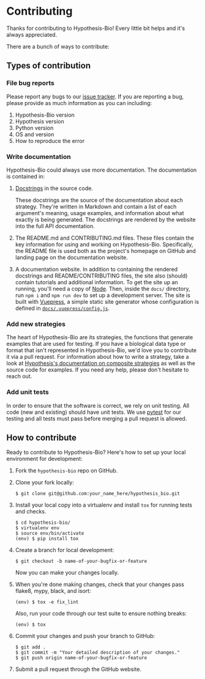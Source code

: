 # Contributing

Thanks for contributing to Hypothesis-Bio!
Every little bit helps and it's always appreciated.

There are a bunch of ways to contribute:

## Types of contribution

### File bug reports

Please report any bugs to our [issue tracker](https://github.com/Lab41/hypothesis-bio/issues).
If you are reporting a bug, please provide as much information as you can including:

1. Hypothesis-Bio version
2. Hypothesis version
3. Python version
4. OS and version
5. How to reproduce the error

### Write documentation

Hypothesis-Bio could always use more documentation.
The documentation is contained in:

1. [Docstrings](https://www.python.org/dev/peps/pep-0257/) in the source code.

   These docstrings are the source of the documentation about each strategy.
   They're written in Markdown and contain a list of each argument's meaning, usage examples, and information about what exactly is being generated.
   The docstrings are rendered by the website into the full API documentation.

2. The README.md and CONTRIBUTING.md files.
   These files contain the key information for using and working on Hypothesis-Bio.
   Specifically, the README file is used both as the project's homepage on GitHub and landing page on the documentation website.

3. A documentation website.
   In addition to containing the rendered docstrings and README/CONTRIBUTING files, the site also (should) contain tutorials and additional information.
   To get the site up an running, you'll need a copy of [Node](https://nodejs.org/en/).
   Then, inside the `docs/` directory, run `npm i` and `npm run dev` to set up a development server.
   The site is built with [Vuepress](https://vuepress.vuejs.org), a simple static site generator whose configuration is defined in [`docs/.vuepress/config.js`](https://github.com/Lab41/hypothesis-bio/blob/master/docs/.vuepress/config.js).

### Add new strategies

The heart of Hypothesis-Bio are its strategies, the functions that generate examples that are used for testing.
If you have a biological data type or format that isn't represented in Hypothesis-Bio, we'd love you to contribute it via a pull request.
For information about how to write a strategy, take a look at [Hypothesis's documentation on composite strategies](https://hypothesis.readthedocs.io/en/latest/data.html#composite-strategies) as well as the source code for examples.
If you need any help, please don't hesitate to reach out.

### Add unit tests

In order to ensure that the software is correct, we rely on unit testing.
All code (new and existing) should have unit tests.
We use [pytest](https://pytest.org/en/latest/) for our testing and all tests must pass before merging a pull request is allowed.

## How to contribute

Ready to contribute to Hypothesis-Bio?
Here's how to set up your local environment for development:

1.  Fork the `hypothesis-bio` repo on GitHub.

2.  Clone your fork locally:

    ```shell
    $ git clone git@github.com:your_name_here/hypothesis_bio.git
    ```

3.  Install your local copy into a virtualenv and install `tox` for running
    tests and checks.

    ```shell
    $ cd hypothesis-bio/
    $ virtualenv env
    $ source env/bin/activate
    (env) $ pip install tox
    ```

4.  Create a branch for local development:

    ```shell
    $ git checkout -b name-of-your-bugfix-or-feature
    ```

    Now you can make your changes locally.

5.  When you're done making changes, check that your changes pass flake8, mypy, black, and isort:

    ```shell
    (env) $ tox -e fix_lint
    ```

    Also, run your code through our test suite to ensure nothing breaks:

    ```shell
    (env) $ tox
    ```

6.  Commit your changes and push your branch to GitHub:

    ```shell
    $ git add .
    $ git commit -m "Your detailed description of your changes."
    $ git push origin name-of-your-bugfix-or-feature
    ```

7.  Submit a pull request through the GitHub website.
